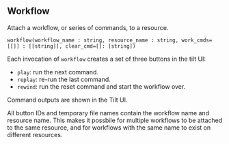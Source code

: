 ## Workflow

Attach a workflow, or series of commands, to a resource.

```
workflow(workflow_name : string, resource_name : string, work_cmds=[[]] : [[string]], clear_cmd=[]: [string])
```

Each invocation of `workflow` creates a set of three buttons in the tilt UI:
* `play`: run the next command.
* `replay`: re-run the last command.
* `rewind`: run the reset command and start the workflow over.

Command outputs are shown in the Tilt UI.

All button IDs and temporary file names contain the workflow name and resource name.
This makes it possbile for multiple workflows to be attached to the same resource,
and for workflows with the same name to exist on different resources.



